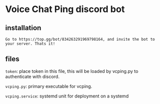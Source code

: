 # Voice Chat Ping discord bot

## installation
```
Go to https://top.gg/bot/834263291969798164, and invite the bot to your server. Thats it!
```

## files
`token`: place token in this file, this will be loaded by vcping.py to authenticate
with discord.

`vcping.py`: primary executable for vcping.

`vcping.service`: systemd unit for deployment on a systemd
